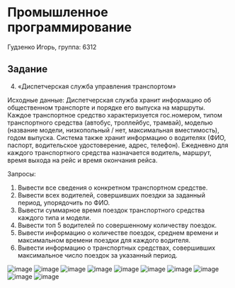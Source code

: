 # Промышленное программирование

Гудзенко Игорь, группа: 6312

## Задание

4. «Диспетчерская служба управления транспортом»

Исходные данные:
Диспетчерская служба хранит информацию об общественном транспорте и
порядке его выпуска на маршруты. Каждое транспортное средство характеризуется
гос.номером, типом транспортного средства (автобус, троллейбус, трамвай),
моделью (название модели, низкопольный / нет, максимальная вместимость),
годом выпуска. Система также хранит информацию о водителях (ФИО, паспорт,
водительское удостоверение, адрес, телефон). Ежедневно для каждого
транспортного средства назначается водитель, маршрут, время выхода на рейс и
время окончания рейса.

Запросы:
1) Вывести все сведения о конкретном транспортном средстве.
2) Вывести всех водителей, совершивших поездки за заданный период,
упорядочить по ФИО.
3) Вывести суммарное время поездок транспортного средства каждого типа и
модели.
4) Вывести топ 5 водителей по совершенному количеству поездок.
5) Вывести информацию о количестве поездок, среднем времени и
максимальном времени поездки для каждого водителя.
6) Вывести информацию о транспортных средствах, совершивших
максимальное число поездок за указанный период.

![image](https://github.com/gudzen2517/dotnet-2023/assets/119973938/80c444fe-3668-4b93-8652-b9907407146a)
![image](https://github.com/gudzen2517/dotnet-2023/assets/119973938/a9642a01-a8f9-4d63-a8dd-9737d611e587)
![image](https://github.com/gudzen2517/dotnet-2023/assets/119973938/21d46c47-77a8-426b-b09c-c3cf5a8215b0)
![image](https://github.com/gudzen2517/dotnet-2023/assets/119973938/b5b60d19-691f-49bc-9d3f-a9d1b0191831)
![image](https://github.com/gudzen2517/dotnet-2023/assets/119973938/27d09d74-d936-403c-982f-5b32505013df)
![image](https://github.com/gudzen2517/dotnet-2023/assets/119973938/d01efe7f-124d-4d63-9948-5c50b3839c31)
![image](https://github.com/gudzen2517/dotnet-2023/assets/119973938/a88c68dc-b775-4434-a602-4afd35c82810)
![image](https://github.com/gudzen2517/dotnet-2023/assets/119973938/87dc6219-99dc-4747-8211-450faf0d608f)
![image](https://github.com/gudzen2517/dotnet-2023/assets/119973938/212df702-744e-4dff-aa88-6fbe206659eb)
![image](https://github.com/gudzen2517/dotnet-2023/assets/119973938/bd7ea5ac-4a29-4f1f-8894-7f5f57f236a0)


